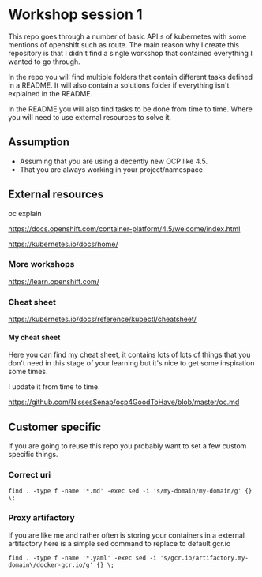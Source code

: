 # Workshop session 1

This repo goes through a number of basic API:s of kubernetes with some mentions of openshift such as route.
The main reason why I create this repository is that I didn't find a single workshop that contained everything I wanted to go through.

In the repo you will find multiple folders that contain different tasks defined in a README.
It will also contain a solutions folder if everything isn't explained in the README.

In the README you will also find tasks to be done from time to time.
Where you will need to use external resources to solve it.

## Assumption

- Assuming that you are using a decently new OCP like 4.5.
- That you are always working in your project/namespace

## External resources

oc explain <api>

https://docs.openshift.com/container-platform/4.5/welcome/index.html

https://kubernetes.io/docs/home/

### More workshops

https://learn.openshift.com/

### Cheat sheet

https://kubernetes.io/docs/reference/kubectl/cheatsheet/

#### My cheat sheet

Here you can find my cheat sheet, it contains lots of lots of things that you don't need in this stage of your learning but it's nice to get some inspiration some times.

I update it from time to time.

https://github.com/NissesSenap/ocp4GoodToHave/blob/master/oc.md

## Customer specific

If you are going to reuse this repo you probably want to set a few custom specific things.

### Correct uri

```find . -type f -name '*.md' -exec sed -i 's/my-domain/my-domain/g' {} \;```

### Proxy artifactory

If you are like me and rather often is storing your containers in a external artifactory here is a simple sed command to replace to default gcr.io

```find . -type f -name '*.yaml' -exec sed -i 's/gcr.io/artifactory.my-domain\/docker-gcr.io/g' {} \;```
